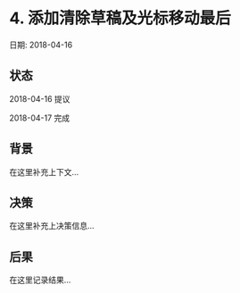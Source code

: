# 4. 添加清除草稿及光标移动最后

日期: 2018-04-16

## 状态

2018-04-16 提议

2018-04-17 完成

## 背景

在这里补充上下文...

## 决策

在这里补充上决策信息...

## 后果

在这里记录结果...
